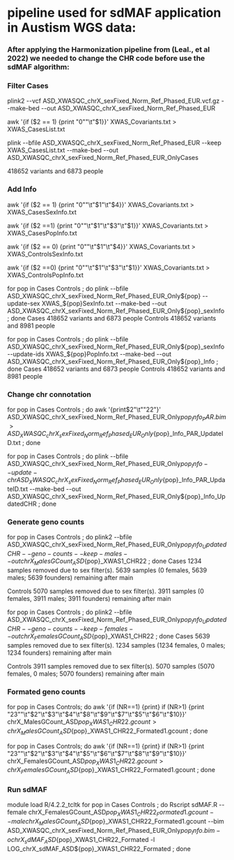 # pipeline used for sdMAF application in Austism WGS data:

### After applying the Harmonization pipeline from (Leal., et al 2022) we needed to change the CHR code before use the sdMAF algorithm:

### Filter Cases 
plink2 --vcf ASD_XWASQC_chrX_sexFixed_Norm_Ref_Phased_EUR.vcf.gz --make-bed --out ASD_XWASQC_chrX_sexFixed_Norm_Ref_Phased_EUR

awk  '{if ($2 == 1) {print "0""\t"$1}}' XWAS_Covariants.txt > XWAS_CasesList.txt

plink --bfile ASD_XWASQC_chrX_sexFixed_Norm_Ref_Phased_EUR --keep XWAS_CasesList.txt --make-bed --out ASD_XWASQC_chrX_sexFixed_Norm_Ref_Phased_EUR_OnlyCases

418652 variants and 6873 people


### Add Info
awk  '{if ($2 == 1) {print "0""\t"$1"\t"$4}}' XWAS_Covariants.txt > XWAS_CasesSexInfo.txt

awk  '{if ($2 ==1) {print "0""\t"$1"\t"$3"\t"$1}}' XWAS_Covariants.txt > XWAS_CasesPopInfo.txt

awk  '{if ($2 == 0) {print "0""\t"$1"\t"$4}}' XWAS_Covariants.txt > XWAS_ControlsSexInfo.txt

awk  '{if ($2 ==0) {print "0""\t"$1"\t"$3"\t"$1}}' XWAS_Covariants.txt > XWAS_ControlsPopInfo.txt

for pop in Cases Controls ; do plink --bfile ASD_XWASQC_chrX_sexFixed_Norm_Ref_Phased_EUR_Only${pop} --update-sex XWAS_${pop}SexInfo.txt --make-bed --out ASD_XWASQC_chrX_sexFixed_Norm_Ref_Phased_EUR_Only${pop}_sexInfo ; done
Cases 418652 variants and 6873 people
Controls 418652 variants and 8981 people

for pop in Cases Controls ; do plink --bfile ASD_XWASQC_chrX_sexFixed_Norm_Ref_Phased_EUR_Only${pop}_sexInfo --update-ids XWAS_${pop}PopInfo.txt --make-bed --out ASD_XWASQC_chrX_sexFixed_Norm_Ref_Phased_EUR_Only${pop}_Info ; done
Cases 418652 variants and 6873 people
Controls 418652 variants and 8981 people

### Change chr connotation
for pop in Cases Controls ; do awk '{print$2"\t""22"}' ASD_XWASQC_chrX_sexFixed_Norm_Ref_Phased_EUR_Only${pop}_Info_PAR.bim > ASD_XWASQC_chrX_sexFixed_Norm_Ref_Phased_EUR_Only${pop}_Info_PAR_UpdateID.txt ; done

for pop in Cases Controls ; do plink --bfile ASD_XWASQC_chrX_sexFixed_Norm_Ref_Phased_EUR_Only${pop}_Info --update-chr ASD_XWASQC_chrX_sexFixed_Norm_Ref_Phased_EUR_Only${pop}_Info_PAR_UpdateID.txt --make-bed --out ASD_XWASQC_chrX_sexFixed_Norm_Ref_Phased_EUR_Only${pop}_Info_UpdatedCHR ; done 

### Generate geno counts
for pop in Cases Controls ; do plink2 --bfile ASD_XWASQC_chrX_sexFixed_Norm_Ref_Phased_EUR_Only${pop}_Info_UpdatedCHR  --geno-counts --keep-males --out chrX_MalesGCount_ASD${pop}_XWAS1_CHR22 ; done
Cases
1234 samples removed due to sex filter(s).
5639 samples (0 females, 5639 males; 5639 founders) remaining after main

Controls
5070 samples removed due to sex filter(s).
3911 samples (0 females, 3911 males; 3911 founders) remaining after main

for pop in Cases Controls ; do plink2 --bfile ASD_XWASQC_chrX_sexFixed_Norm_Ref_Phased_EUR_Only${pop}_Info_UpdatedCHR --geno-counts --keep-females --out chrX_FemalesGCount_ASD${pop}_XWAS1_CHR22 ; done
Cases
5639 samples removed due to sex filter(s).
1234 samples (1234 females, 0 males; 1234 founders) remaining after main

Controls
3911 samples removed due to sex filter(s).
5070 samples (5070 females, 0 males; 5070 founders) remaining after main

### Formated geno counts
for pop in Cases Controls; do awk '{if (NR==1) {print} if (NR>1) {print "23""\t"$2"\t"$3"\t"$4"\t"$8"\t"$9"\t"$7"\t"$5"\t"$6"\t"$10}}' chrX_MalesGCount_ASD${pop}_XWAS1_CHR22.gcount > chrX_MalesGCount_ASD${pop}_XWAS1_CHR22_Formated1.gcount ; done

for pop in Cases Controls; do awk '{if (NR==1) {print} if (NR>1) {print "23""\t"$2"\t"$3"\t"$4"\t"$5"\t"$6"\t"$7"\t"$8"\t"$9"\t"$10}}' chrX_FemalesGCount_ASD${pop}_XWAS1_CHR22.gcount > chrX_FemalesGCount_ASD${pop}_XWAS1_CHR22_Formated1.gcount ; done


### Run sdMAF
module load R/4.2.2_tcltk
for pop in Cases Controls ; do Rscript sdMAF.R --female chrX_FemalesGCount_ASD${pop}_XWAS1_CHR22_Formated1.gcount --male chrX_MalesGCount_ASD${pop}_XWAS1_CHR22_Formated1.gcount --bim ASD_XWASQC_chrX_sexFixed_Norm_Ref_Phased_EUR_Only${pop}_Info.bim -o chrX_sdMAF_ASD${pop}_XWAS1_CHR22_Formated -l LOG_chrX_sdMAF_ASD${pop}_XWAS1_CHR22_Formated ; done

